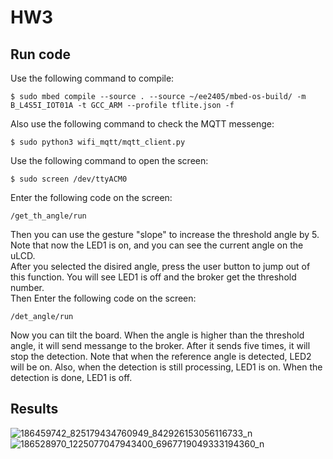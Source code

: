 # HW3
## Run code
Use the following command to compile:  

    $ sudo mbed compile --source . --source ~/ee2405/mbed-os-build/ -m B_L4S5I_IOT01A -t GCC_ARM --profile tflite.json -f  
Also use the following command to check the MQTT messenge:  

    $ sudo python3 wifi_mqtt/mqtt_client.py  
Use the following command to open the screen:  

    $ sudo screen /dev/ttyACM0
Enter the following code on the screen:  

    /get_th_angle/run
Then you can use the gesture "slope" to increase the threshold angle by 5. Note that now the LED1 is on, and you can see the current angle on the uLCD.  
After you selected the disired angle, press the user button to jump out of this function. You will see LED1 is off and the broker get the threshold number.  
Then Enter the following code on the screen:  

    /det_angle/run
Now you can tilt the board. When the angle is higher than the threshold angle, it will send messange to the broker. After it sends five times, it will stop the detection. Note that when the reference angle is detected, LED2 will be on. Also, when the detection is still processing, LED1 is on. When the detection is done, LED1 is off.    

## Results
![186459742_825179434760949_842926153056116733_n](https://user-images.githubusercontent.com/57487506/118703401-a0cede00-b848-11eb-9c80-09a62650dd76.jpg)
![186528970_1225077047943400_6967719049333194360_n](https://user-images.githubusercontent.com/57487506/118703396-9f9db100-b848-11eb-8f92-f9dfa37a2bb0.jpg)

